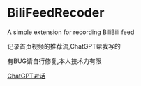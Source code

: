# BiliFeedRecoder
A simple extension for recording BiliBili feed

记录首页视频的推荐流,ChatGPT帮我写的

有BUG请自行修复,本人技术力有限

[ChatGPT对话](https://chatgpt.com/share/675fe5e5-d050-800d-a471-0622c287b7e0)
